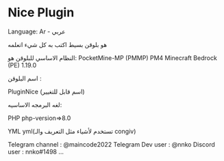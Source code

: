 # Nice Plugin 
Language: Ar - عربي

هو بلوقن بسيط اكتب به كل شيء اتعلمه

النظام الاساسي للبلوقن هو:
PocketMine-MP (PMMP) PM4
Minecraft Bedrock (PE) 1.19.0

اسم البلوقن :

PluginNice (اسم قابل للتغيير)

لغه البرمجه الاساسيه:

PHP php-version=>8.0

YML yml(تستخدم لأشياء مثل التعريف والـ congiv)


Telegram channel : @maincode2022
Telegram Dev user : @nnko
Discord user : nnko#1498
...
